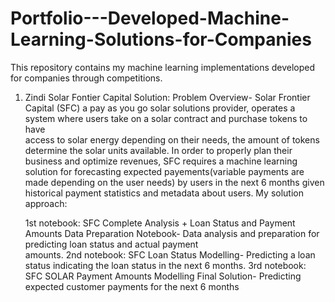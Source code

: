 # Portfolio---Developed-Machine-Learning-Solutions-for-Companies
This repository contains my machine learning implementations developed for companies through competitions.


1) Zindi Solar Fontier Capital Solution:
   Problem Overview- Solar Frontier Capital (SFC) a pay as you go solar solutions provider, operates a system where users take on a solar contract and purchase tokens to have    
   access to solar energy depending on their needs, the amount of tokens determine the solar units available. In order to properly plan their business and optimize revenues, SFC 
   requires a machine learning solution for forecasting expected payements(variable payments are made depending on the user needs) by users in the next 6 months given historical 
   payment statistics and metadata about users.
   My solution approach:

   1st notebook: SFC Complete Analysis + Loan Status and Payment Amounts Data Preparation Notebook- Data analysis and preparation for predicting loan status and actual payment     
   amounts.
   2nd notebook: SFC Loan Status Modelling- Predicting a loan status indicating the loan status in the next 6 months.
   3rd notebook: SFC SOLAR Payment Amounts Modelling Final Solution- Predicting expected customer payments for the next 6 months

